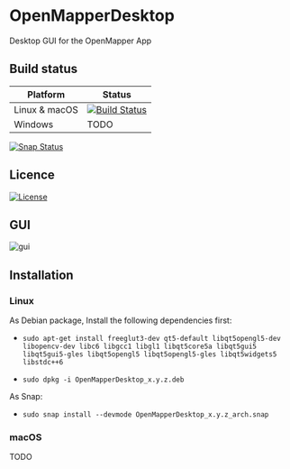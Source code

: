 # OpenMapperDesktop
Desktop GUI for the OpenMapper App


## Build status

| Platform  | Status   |
| --------- | ---------|
| Linux & macOS     | [![Build Status](https://travis-ci.org/OpenMapper/OpenMapperDesktop.svg?branch=master)](https://travis-ci.org/OpenMapper/OpenMapperDesktop) |
| Windows   | TODO |


[![Snap Status](https://build.snapcraft.io/badge/OpenMapper/OpenMapperDesktop.svg)](https://build.snapcraft.io/user/OpenMapper/OpenMapperDesktop)

## Licence

[![License](https://img.shields.io/badge/License-Apache%202.0-blue.svg)](https://opensource.org/licenses/Apache-2.0)


## GUI
![gui](https://github.com/OpenMapper/OpenMapperDesktop/blob/feature/gui_improvements/doc/gui.png)


## Installation
### Linux
As Debian package, Install the following dependencies first:

* `sudo apt-get install freeglut3-dev qt5-default libqt5opengl5-dev libopencv-dev libc6 libgcc1 libgl1 libqt5core5a libqt5gui5 libqt5gui5-gles libqt5opengl5 libqt5opengl5-gles libqt5widgets5 libstdc++6`

* `sudo dpkg -i OpenMapperDesktop_x.y.z.deb`

As Snap:

* `sudo snap install --devmode OpenMapperDesktop_x.y.z_arch.snap`

### macOS
TODO
